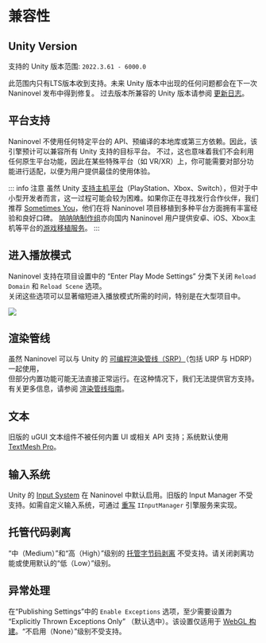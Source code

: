 # 兼容性

## Unity Version

支持的 Unity 版本范围: `2022.3.61 - 6000.0`

此范围内只有LTS版本收到支持。未来 Unity 版本中出现的任何问题都会在下一次 Naninovel 发布中得到修复。
过去版本所兼容的 Unity 版本请参阅 [更新日志](https://pre.naninovel.com/releases)。

## 平台支持

Naninovel 不使用任何特定平台的 API、预编译的本地库或第三方依赖。因此，该引擎预计可以兼容所有 Unity 支持的目标平台。
不过，这也意味着我们不会利用任何原生平台功能，因此在某些特殊平台（如 VR/XR）上，你可能需要对部分功能进行适配，以便为用户提供最佳的使用体验。

::: info 注意
虽然 Unity [支持主机平台](https://unity.com/how-to/develop-console-video-games-unity)（PlayStation、Xbox、Switch），但对于中小型开发者而言，这一过程可能会较为困难。如果你正在寻找发行合作伙伴，我们推荐 [Sometimes You](https://porting.games)，他们在将 Naninovel 项目移植到多种平台方面拥有丰富经验和良好口碑。
[呐呐呐制作组](https://nanana.cn/)亦向国内 Naninovel 用户提供安卓、iOS、Xbox主机等平台的[游戏移植服务](https://nanana.cn/article/contact)。
:::

## 进入播放模式

Naninovel 支持在项目设置中的 “Enter Play Mode Settings” 分类下关闭 `Reload Domain` 和 `Reload Scene` 选项。  
关闭这些选项可以显著缩短进入播放模式所需的时间，特别是在大型项目中。

![](https://i.gyazo.com/dd0a3037a0bca8b73608ecc7b71c3982.png)

## 渲染管线

虽然 Naninovel 可以与 Unity 的 [可编程渲染管线（SRP）](https://docs.unity3d.com/Manual/render-pipelines.html)（包括 URP 与 HDRP）一起使用，  
但部分内置功能可能无法直接正常运行。在这种情况下，我们无法提供官方支持。有关更多信息，请参阅 [渲染管线指南](/zh/guide/render-pipelines)。

## 文本

旧版的 uGUI 文本组件不被任何内置 UI 或相关 API 支持；系统默认使用 [TextMesh Pro](https://docs.unity3d.com/Manual/com.unity.textmeshpro.html)。

## 输入系统

Unity 的 [Input System](https://docs.unity3d.com/Packages/com.unity.inputsystem@latest) 在 Naninovel 中默认启用。旧版的 Input Manager 不受支持。如需自定义输入系统，可通过 [重写](/zh/guide/engine-services#overriding-built-in-services) `IInputManager` 引擎服务来实现。

## 托管代码剥离

“中（Medium）”和“高（High）”级别的 [托管字节码剥离](https://docs.unity3d.com/Manual/ManagedCodeStripping.html) 不受支持。请关闭剥离功能或使用默认的“低（Low）”级别。

## 异常处理

在“Publishing Settings”中的 `Enable Exceptions` 选项，至少需要设置为 “Explicitly Thrown Exceptions Only” （默认选中）。该设置仅适用于 [WebGL 构建](https://docs.unity3d.com/Manual/webgl-building)。“不启用（None）”级别不受支持。